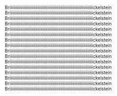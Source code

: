 Briiiiiiiiiiiiiiiiiiiiiiiiiiiiiiiiiiiiiiiiiiiiiiiiiiiiiiiiiiiiiiiiiiiiiiiiiiiiickelstein
Briiiiiiiiiiiiiiiiiiiiiiiiiiiiiiiiiiiiiiiiiiiiiiiiiiiiiiiiiiiiiiiiiiiiiiiiiiiiickelstein
Briiiiiiiiiiiiiiiiiiiiiiiiiiiiiiiiiiiiiiiiiiiiiiiiiiiiiiiiiiiiiiiiiiiiiiiiiiiiickelstein
Briiiiiiiiiiiiiiiiiiiiiiiiiiiiiiiiiiiiiiiiiiiiiiiiiiiiiiiiiiiiiiiiiiiiiiiiiiiiickelstein
Briiiiiiiiiiiiiiiiiiiiiiiiiiiiiiiiiiiiiiiiiiiiiiiiiiiiiiiiiiiiiiiiiiiiiiiiiiiiickelstein
Briiiiiiiiiiiiiiiiiiiiiiiiiiiiiiiiiiiiiiiiiiiiiiiiiiiiiiiiiiiiiiiiiiiiiiiiiiiiickelstein
Briiiiiiiiiiiiiiiiiiiiiiiiiiiiiiiiiiiiiiiiiiiiiiiiiiiiiiiiiiiiiiiiiiiiiiiiiiiiickelstein
Briiiiiiiiiiiiiiiiiiiiiiiiiiiiiiiiiiiiiiiiiiiiiiiiiiiiiiiiiiiiiiiiiiiiiiiiiiiiickelstein
Briiiiiiiiiiiiiiiiiiiiiiiiiiiiiiiiiiiiiiiiiiiiiiiiiiiiiiiiiiiiiiiiiiiiiiiiiiiiickelstein
Briiiiiiiiiiiiiiiiiiiiiiiiiiiiiiiiiiiiiiiiiiiiiiiiiiiiiiiiiiiiiiiiiiiiiiiiiiiiickelstein
Briiiiiiiiiiiiiiiiiiiiiiiiiiiiiiiiiiiiiiiiiiiiiiiiiiiiiiiiiiiiiiiiiiiiiiiiiiiiickelstein
Briiiiiiiiiiiiiiiiiiiiiiiiiiiiiiiiiiiiiiiiiiiiiiiiiiiiiiiiiiiiiiiiiiiiiiiiiiiiickelstein
Briiiiiiiiiiiiiiiiiiiiiiiiiiiiiiiiiiiiiiiiiiiiiiiiiiiiiiiiiiiiiiiiiiiiiiiiiiiiickelstein
Briiiiiiiiiiiiiiiiiiiiiiiiiiiiiiiiiiiiiiiiiiiiiiiiiiiiiiiiiiiiiiiiiiiiiiiiiiiiickelstein
Briiiiiiiiiiiiiiiiiiiiiiiiiiiiiiiiiiiiiiiiiiiiiiiiiiiiiiiiiiiiiiiiiiiiiiiiiiiiickelstein
Briiiiiiiiiiiiiiiiiiiiiiiiiiiiiiiiiiiiiiiiiiiiiiiiiiiiiiiiiiiiiiiiiiiiiiiiiiiiickelstein
